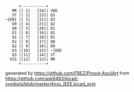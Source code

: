 

	      +-----------+
	   MR |[ 1]   [24]| VDD
	   ST |[ 2]   [23]| Q3
	~{EN} |[ 3]   [22]| D3
	   D0 |[ 4]   [21]| Q2
	   Q0 |[ 5]   [20]| D2
	   D1 |[ 6]   [19]| Q1
	   Q1 |[ 7]   [18]| D1
	   D2 |[ 8]   [17]| Q0
	   Q2 |[ 9]   [16]| D0
	   D3 |[10]   [15]| ~{EN}
	   Q3 |[11]   [14]| ST
	  VSS |[12]   [13]| MR
	      +-----------+


generated by https://github.com/FBEZ/Pinout-AsciiArt from https://github.com/ask6483/kicad-symbols/blob/master/4xxx_IEEE.kicad_sym